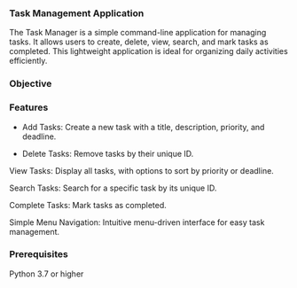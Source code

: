 ### Task Management Application

The Task Manager  is a simple command-line application for managing tasks. It allows users to create, delete, view, search, and mark tasks as completed. This lightweight application is ideal for organizing daily activities efficiently.

### Objective

### Features

- Add Tasks: Create a new task with a title, description, priority, and deadline.

- Delete Tasks: Remove tasks by their unique ID.

View Tasks: Display all tasks, with options to sort by priority or deadline.

Search Tasks: Search for a specific task by its unique ID.

Complete Tasks: Mark tasks as completed.

Simple Menu Navigation: Intuitive menu-driven interface for easy task management.



### Prerequisites

Python 3.7 or higher
